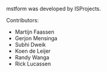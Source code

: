 mstform was developed by ISProjects.

Contributors:

-   Martijn Faassen
-   Gerjon Mensinga
-   Subhi Dweik
-   Koen de Leijer
-   Randy Wanga
-   Rick Lucassen
